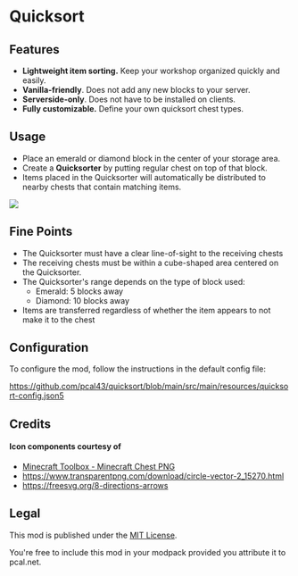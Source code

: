 # Quicksort
 
## Features
* **Lightweight item sorting.** Keep your workshop organized quickly and easily.
* **Vanilla-friendly**.         Does not add any new blocks to your server.
* **Serverside-only**.          Does not have to be installed on clients.
* **Fully customizable.**       Define your own quicksort chest types.

## Usage
* Place an emerald or diamond block in the center of your storage area.
* Create a **Quicksorter** by putting regular chest on top of that block.
* Items placed in the Quicksorter will automatically be distributed to nearby chests that contain matching items.

![](https://github.com/pcal43/quicksort/raw/main/etc/quicksort-demo.gif)


## Fine Points
* The Quicksorter must have a clear line-of-sight to the receiving chests
* The receiving chests must be within a cube-shaped area centered on the Quicksorter.  
* The Quicksorter's range depends on the type of block used:
  * Emerald: 5 blocks away
  * Diamond: 10 blocks away
* Items are transferred regardless of whether the item appears to not make it to the chest

## Configuration

To configure the mod, follow the instructions in the default config file:

https://github.com/pcal43/quicksort/blob/main/src/main/resources/quicksort-config.json5

## Credits

#### Icon components courtesy of 
* <a href="https://flyclipart.com/minecraft-toolbox-minecraft-chest-png-50783">Minecraft Toolbox - Minecraft Chest PNG</a>
* https://www.transparentpng.com/download/circle-vector-2_15270.html
* https://freesvg.org/8-directions-arrows

## Legal

This mod is published under the [MIT License](LICENSE).

You're free to include this mod in your modpack provided you attribute it to pcal.net.
